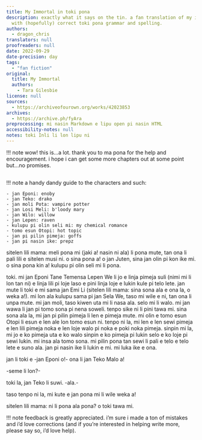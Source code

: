 ```yaml
---
title: My Immortal in toki pona
description: exactly what it says on the tin. a fan translation of my immortal, but
  with (hopefully) correct toki pona grammar and spelling.
authors:
  - dragon_chris
translators: null
proofreaders: null
date: 2022-09-29
date-precision: day
tags:
  - "fan fiction"
original:
  title: My Immortal
  authors:
    - Tara Gilesbie
license: null
sources:
  - https://archiveofourown.org/works/42023853
archives:
  - https://archive.ph/fyAra
preprocessing: mi nasin Markdown e lipu open pi nasin HTML
accessibility-notes: null
notes: toki Inli li lon lipu ni
---
```


!!! note
wow! this is…a lot. thank you to ma pona for the help and encouragement. i hope i can get some more chapters out at some point but…no promises.

##

!!! note
a handy dandy guide to the characters and such:

    - jan Eponi: enoby
    - jan Teko: drako
    - jan moli Pota: vampire potter
    - jan Losi Meli: b'loody mary
    - jan Wilo: willow
    - jan Lepen: raven
    - kulupu pi olin seli mi: my chemical romance
    - tomo esun Otopi: hot topic
    - jan pi pilin pimeja: goffs
    - jan pi nasin ike: prepz

sitelen lili mama: meli pona mi (jaki a! nasin ni ala) li pona mute, tan ona li pali lili e sitelen musi ni. o sina pona a! o jan Juten, sina jan olin pi kon ike mi. o sina pona kin a! kulupu pi olin seli mi li pona.

toki. mi jan Eponi Tane Temensa Lepen We li jo e linja pimeja suli (nimi mi li lon tan ni) e linja lili pi loje laso e pini linja loje e lukin kule pi telo lete. jan mute li toki e mi sama jan Emi Li (sitelen lili mama: sina sona ala e ona la, o weka a!). mi lon ala kulupu sama pi jan Sela We, taso mi wile e ni, tan ona li unpa mute. mi jan moli, taso kiwen uta mi li nasa ala. selo mi li walo. mi jan wawa li jan pi tomo sona pi nena soweli. tenpo sike ni li pini tawa mi. sina sona ala la, mi jan pi pilin pimeja li len e pimeja mute. mi olin e tomo esun Otopi li esun e len ale lon tomo esun ni. tenpo ni la, mi len e len sewi pimeja e len lili pimeja noka e len loje walo pi noka e poki noka pimeja. sinpin mi la, mi jo e ko pimeja uta e ko walo sinpin e ko pimeja pi lukin selo e ko loje pi sewi lukin. mi insa ala tomo sona. mi pilin pona tan sewi li pali e telo e telo lete e suno ala. jan pi nasin ike li lukin e mi. mi luka ike e ona.

jan li toki e -jan Eponi o!- ona li jan Teko Malo a!

-seme li lon?-

toki la, jan Teko li suwi. -ala.-

taso tenpo ni la, mi kute e jan pona mi li wile weka a!

sitelen lili mama: ni li pona ala pona? o toki tawa mi.

!!! note
feedback is greatly appreciated. i’m sure i made a ton of mistakes and i’d love corrections (and if you’re interested in helping write more, please say so, i’d love help).
